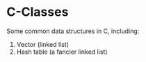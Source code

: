 <h1>C-Classes</h1>

Some common data structures in C, including:
<ol>
  <li>Vector (linked list)</li>
  <li>Hash table (a fancier linked list)</li>
</ol>
